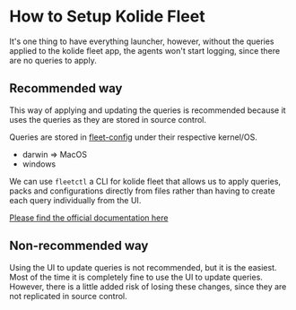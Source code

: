 # How to Setup Kolide Fleet
It's one thing to have everything launcher, however, without the queries applied to the kolide fleet app, the agents won't start logging, since there are no queries to apply.

## Recommended way
This way of applying and updating the queries is recommended because it uses the queries as they are stored in source control.

Queries are stored in [fleet-config](../fleet-config) under their respective kernel/OS.
- darwin => MacOS
- windows

We can use `fleetctl` a CLI for kolide fleet that allows us to apply queries, packs and configurations directly from files rather than having to create each query individually from the UI.

[Please find the official documentation here](https://github.com/kolide/fleet/tree/master/docs/cli)

## Non-recommended way
Using the UI to update queries is not recommended, but it is the easiest. Most of the time it is completely fine to use the UI to update queries. However, there is a little added risk of losing these changes, since they are not replicated in source control.